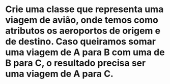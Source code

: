 <h1>Crie uma classe que representa uma viagem de avião, onde temos como atributos os aeroportos de origem e de destino. Caso queiramos somar uma viagem de A para B com uma de B para C, o resultado precisa ser uma viagem de A para C.</h1>
